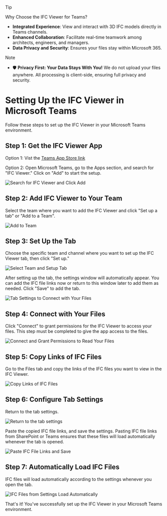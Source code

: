 > [!TIP]  
> Why Choose the IFC Viewer for  Teams?
> - **Integrated Experience**: View and interact with 3D IFC models directly in Teams channels.  
> - **Enhanced Collaboration**: Facilitate real-time teamwork among architects, engineers, and managers.  
> - **Data Privacy and Security**: Ensures your files stay within Microsoft 365.  

> [!Note]
> - 🛡️ **Privacy First: Your Data Stays With You!** We do not upload your files anywhere. All processing is client-side, ensuring full privacy and security.

# Setting Up the IFC Viewer in Microsoft Teams

Follow these steps to set up the IFC Viewer in your Microsoft Teams environment.

## Step 1: Get the IFC Viewer App
Option 1: Vist the [Teams App Store link](https://teams.microsoft.com/l/app/828163ae-0b22-445f-85c6-5768b56dfa4e?source=app-details-dialog)

Option 2: Open Microsoft Teams, go to the Apps section, and search for "IFC Viewer." Click on "Add" to start the setup.

![Search for IFC Viewer and Click Add](/_media/teams-apps-search-for-ifc-viewer-and-click-add.png)

## Step 2: Add IFC Viewer to Your Team
Select the team where you want to add the IFC Viewer and click "Set up a tab" or "Add to a Team".

![Add to Team](/_media/teams-apps-add-to-team.png)

## Step 3: Set Up the Tab
Choose the specific team and channel where you want to set up the IFC Viewer tab, then click "Set up."

![Select Team and Setup Tab](/_media/teams-apps-ifc-viewer-select-team-and-setup-tab.png)

After setting up the tab, the settings window will automatically appear. You can add the IFC file links now or return to this window later to add them as needed. Click "Save" to add the tab.

![Tab Settings to Connect with Your Files](/_media/teams-apps-ifc-viewer-tab-settings-paste-ifc-file-links-and-save.png)

## Step 4: Connect with Your Files
Click "Connect" to grant permissions for the IFC Viewer to access your files. This step must be completed to give the app access to the files.

![Connect and Grant Permissions to Read Your Files](/_media/teams-apps-ifc-viewer-click-connect-and-grant-permissions-to-read-your-files.png)

## Step 5: Copy Links of IFC Files
Go to the Files tab and copy the links of the IFC files you want to view in the IFC Viewer.

![Copy Links of IFC Files](/_media/teams-apps-ifc-viewer-in-files-tab-copy-links-of-ifc-files.png)

## Step 6: Configure Tab Settings
Return to the tab settings.

![Return to the tab settings](/_media/teams-apps-ifc-viewer-tab-settings-to-connect-with-your-files.png)

Paste the copied IFC file links, and save the settings. Pasting IFC file links from SharePoint or Teams ensures that these files will load automatically whenever the tab is opened.

![Paste IFC File Links and Save](/_media/teams-apps-ifc-viewer-tab-settings-paste-ifc-file-links-and-save.png)

## Step 7: Automatically Load IFC Files
IFC files will load automatically according to the settings whenever you open the tab.

![IFC Files from Settings Load Automatically](/_media/teams-apps-ifc-viewer-ifc-files-from-settings-load-automatically.png)

That's it! You've successfully set up the IFC Viewer in your Microsoft Teams environment.

